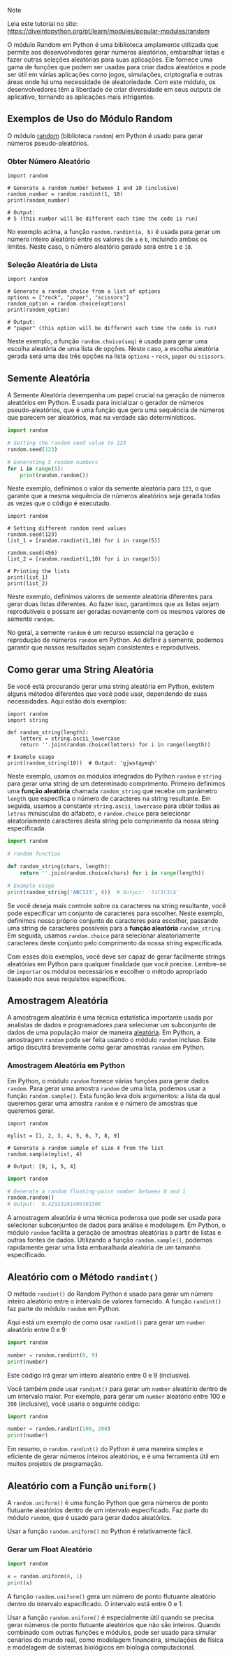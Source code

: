 > [!NOTE]
> Leia este tutorial no site: https://diveintopython.org/pt/learn/modules/popular-modules/random

O módulo Random em Python é uma biblioteca amplamente utilizada que permite aos desenvolvedores gerar números aleatórios, embaralhar listas e fazer outras seleções aleatórias para suas aplicações. Ele fornece uma gama de funções que podem ser usadas para criar dados aleatórios e pode ser útil em várias aplicações como jogos, simulações, criptografia e outras áreas onde há uma necessidade de aleatoriedade. Com este módulo, os desenvolvedores têm a liberdade de criar diversidade em seus outputs de aplicativo, tornando as aplicações mais intrigantes.

## Exemplos de Uso do Módulo Random

O módulo [random](https://docs.python.org/3/library/random.html) (biblioteca `random`) em Python é usado para gerar números pseudo-aleatórios.

### Obter Número Aleatório

```python3
import random

# Generate a random number between 1 and 10 (inclusive)
random_number = random.randint(1, 10)
print(random_number)

# Output:
# 5 (this number will be different each time the code is run)
```

No exemplo acima, a função `random.randint(a, b)` é usada para gerar um número inteiro aleatório entre os valores de `a` e `b`, incluindo ambos os limites. Neste caso, o número aleatório gerado será entre `1` e `10`.

### Seleção Aleatória de Lista

```python3
import random

# Generate a random choice from a list of options
options = ["rock", "paper", "scissors"]
random_option = random.choice(options)
print(random_option)

# Output:
# "paper" (this option will be different each time the code is run)
```

Neste exemplo, a função `random.choice(seq)` é usada para gerar uma escolha aleatória de uma lista de opções. Neste caso, a escolha aleatória gerada será uma das três opções na lista `options` - `rock`, `paper` ou `scissors`.

## Semente Aleatória

A Semente Aleatória desempenha um papel crucial na geração de números aleatórios em Python. É usada para inicializar o gerador de números pseudo-aleatórios, que é uma função que gera uma sequência de números que parecem ser aleatórios, mas na verdade são determinísticos.

```python
import random

# Setting the random seed value to 123
random.seed(123)

# Generating 5 random numbers
for i in range(5):
    print(random.random())
```

Neste exemplo, definimos o valor da semente aleatória para `123`, o que garante que a mesma sequência de números aleatórios seja gerada todas as vezes que o código é executado.

```python3
import random

# Setting different random seed values
random.seed(123)
list_1 = [random.randint(1,10) for i in range(5)]

random.seed(456)
list_2 = [random.randint(1,10) for i in range(5)]

# Printing the lists
print(list_1)
print(list_2)
```

Neste exemplo, definimos valores de semente aleatória diferentes para gerar duas listas diferentes. Ao fazer isso, garantimos que as listas sejam reprodutíveis e possam ser geradas novamente com os mesmos valores de semente `random`.

No geral, a semente `random` é um recurso essencial na geração e reprodução de números `random` em Python. Ao definir a semente, podemos garantir que nossos resultados sejam consistentes e reprodutíveis.

## Como gerar uma String Aleatória

Se você está procurando gerar uma string aleatória em Python, existem alguns métodos diferentes que você pode usar, dependendo de suas necessidades. Aqui estão dois exemplos:

```python3
import random
import string

def random_string(length):
    letters = string.ascii_lowercase
    return ''.join(random.choice(letters) for i in range(length))

# Example usage
print(random_string(10))  # Output: 'gjwstqyeqh'
```

Neste exemplo, usamos os módulos integrados do Python `random` e `string` para gerar uma string de um determinado comprimento. Primeiro definimos uma **função aleatória** chamada `random_string` que recebe um parâmetro `length` que especifica o número de caracteres na string resultante. Em seguida, usamos a constante `string.ascii_lowercase` para obter todas as `letras` minúsculas do alfabeto, e `random.choice` para selecionar aleatoriamente caracteres desta string pelo comprimento da nossa string especificada.

```python
import random

# random function

def random_string(chars, length):
    return ''.join(random.choice(chars) for i in range(length))

# Example usage
print(random_string('ABC123', 8))  # Output: '31C1C1CA'
```

Se você deseja mais controle sobre os caracteres na string resultante, você pode especificar um conjunto de caracteres para escolher. Neste exemplo, definimos nosso próprio conjunto de caracteres para escolher, passando uma string de caracteres possíveis para a **função aleatória** `random_string`. Em seguida, usamos `random.choice` para selecionar aleatoriamente caracteres deste conjunto pelo comprimento da nossa string especificada.

Com esses dois exemplos, você deve ser capaz de gerar facilmente strings aleatórias em Python para qualquer finalidade que você precise. Lembre-se de `importar` os módulos necessários e escolher o método apropriado baseado nos seus requisitos específicos.

## Amostragem Aleatória

A amostragem aleatória é uma técnica estatística importante usada por analistas de dados e programadores para selecionar um subconjunto de dados de uma população maior de maneira [aleatória](https://docs.python.org/3/library/random.html). Em Python, a amostragem `random` pode ser feita usando o módulo `random` incluso. Este artigo discutirá brevemente como gerar amostras `random` em Python.

### Amostragem Aleatória em Python

Em Python, o módulo `random` fornece várias funções para gerar dados `random`. Para gerar uma amostra `random` de uma lista, podemos usar a função `random.sample()`. Esta função leva dois argumentos: a lista da qual queremos gerar uma amostra `random` e o número de amostras que queremos gerar.

```python3
import random

mylist = [1, 2, 3, 4, 5, 6, 7, 8, 9]

# Generate a random sample of size 4 from the list
random.sample(mylist, 4)

# Output: [9, 1, 5, 4]
```

```python
import random

# Generate a random floating-point number between 0 and 1
random.random()
# Output: `0.42323281409391506`
```

A amostragem aleatória é uma técnica poderosa que pode ser usada para selecionar subconjuntos de dados para análise e modelagem. Em Python, o módulo `random` facilita a geração de amostras aleatórias a partir de listas e outras fontes de dados. Utilizando a função `random.sample()`, podemos rapidamente gerar uma lista embaralhada aleatória de um tamanho especificado.

## Aleatório com o Método `randint()`

O método `randint()` do Random Python é usado para gerar um número inteiro aleatório entre o intervalo de valores fornecido. A função `randint()` faz parte do módulo `random` em Python.

Aqui está um exemplo de como usar `randint()` para gerar um `number` aleatório entre 0 e 9:

```python
import random

number = random.randint(0, 9)
print(number)
```

Este código irá gerar um inteiro aleatório entre 0 e 9 (inclusive).

Você também pode usar `randint()` para gerar um `number` aleatório dentro de um intervalo maior. Por exemplo, para gerar um `number` aleatório entre 100 e `200` (inclusive), você usaria o seguinte código:

```python
import random

number = random.randint(100, 200)
print(number)
```

Em resumo, o `random.randint()` do Python é uma maneira simples e eficiente de gerar números inteiros aleatórios, e é uma ferramenta útil em muitos projetos de programação.

## Aleatório com a Função `uniform()`

A `random.uniform()` é uma função Python que gera números de ponto flutuante aleatórios dentro de um intervalo especificado. Faz parte do módulo `random`, que é usado para gerar dados aleatórios.

Usar a função `random.uniform()` no Python é relativamente fácil.

### Gerar um Float Aleatório

```python
import random

x = random.uniform(0, 1)
print(x)
```

A função `random.uniform()` gera um número de ponto flutuante aleatório dentro do intervalo especificado. O intervalo está entre 0 e 1.

Usar a função `random.uniform()` é especialmente útil quando se precisa gerar números de ponto flutuante aleatórios que não são inteiros. Quando combinado com outras funções e módulos, pode ser usado para simular cenários do mundo real, como modelagem financeira, simulações de física e modelagem de sistemas biológicos em biologia computacional.
